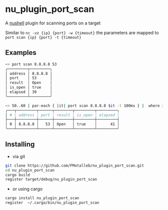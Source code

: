# nu_plugin_port_scan

A [nushell](https://www.nushell.sh/) plugin for scanning ports on a target

Similar to `nc -vz {ip} {port} -w {timeout}` the parameters are mapped to `port scan {ip} {port} -t {timeout}`

## Examples

```bash
~> port scan 8.8.8.8 53
╭─────────┬─────────╮
│ address │ 8.8.8.8 │
│ port    │ 53      │
│ result  │ Open    │
│ is_open │ true    │
│ elapsed │ 39      │
╰─────────┴─────────╯
```

```bash
~> 50..60 | par-each { |it| port scan 8.8.8.8 $it -t 100ms } |  where is_open | collect { $in }
╭───┬─────────┬──────┬────────┬─────────┬─────────╮
│ # │ address │ port │ result │ is_open │ elapsed │
├───┼─────────┼──────┼────────┼─────────┼─────────┤
│ 0 │ 8.8.8.8 │   53 │ Open   │ true    │      41 │
╰───┴─────────┴──────┴────────┴─────────┴─────────╯
```

## Installing

* via git

```bash
git clone https://github.com/FMotalleb/nu_plugin_port_scan.git
cd nu_plugin_port_scan
cargo build
register target/debug/nu_plugin_port_scan
```

* or using cargo

```bash
cargo install nu_plugin_port_scan
register  ~/.cargo/bin/nu_plugin_port_scan
```

